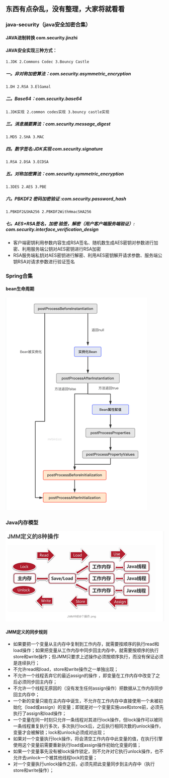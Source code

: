 ## 东西有点杂乱，没有整理，大家将就看看

### java-security（java安全加密合集）

#### JAVA进制转换 com.security.jinzhi


#### JAVA安全实现三种方式：

    1.JDK 2.Commons Codec 3.Bouncy Castle

##### 一。非对称加密算法：com.security.asymmetric_encryption

    1.DH 2.RSA 3.ElGamal

##### 二。Base64：com.security.base64

    1.JDK实现 2.common codes实现 3.bouncy castle实现

##### 三。消息摘要算法：com.security.message_digest

    1.MD5 2.SHA 3.MAC

##### 四。数字签名:JDK实现 com.security.signature

    1.RSA 2.DSA 3.ECDSA

##### 五。对称加密算法：com.security.symmetric_encryption

    1.3DES 2.AES 3.PBE

##### 六。PBKDF2 密码加密验证 :com.security.password_hash
    1.PBKDF2&SHA256 2.PBKDF2WithHmacSHA256

##### 七。AES+RSA签名，加密 验签，解密（用户客户端服务端验证）: com.security.interface_verification_design

- 客户端密钥利用参数内容生成RSA签名、随机数生成AES密钥对参数进行加密、利用服务端公钥对AES密钥进行RSA加密
- RSA服务端私钥对AES密钥进行解密、利用AES密钥解开请求参数、服务端公钥RSA对请求参数进行验证签名

### Spring合集
#### bean生命周期
![img.png](images/img.png)



### Java内存模型

![img_1.png](images/img_1.png)

#### JMM定义的同步规则
- 如果要把一个变量从主内存中复制到工作内存，就需要按顺序的执行read和load操作；如果把变量从工作内存中同步回主内存中，就需要按顺序的执行store和write操作；但JMM只要求上述操作必须按顺序执行，而没有保证必须是连续执行；
- 不允许read和load，store和write操作之一单独出现；
- 不允许一个线程丢弃它的最近assign的操作 ，即变量在工作内存中改变了之后必须同步回主内存；
- 不允许一个线程无原因的（没有发生任何assign操作）把数据从工作内存同步回主内存中；
- 一个新的变量只能在主内存中诞生，不允许在工作内存中直接使用一个未被初始化（load或assign）的变量；即就是对一个变量实施use和store前，必须先执行了assign和load操作；
- 一个变量在同一时刻只允许一条线程对其进行lock操作，但lock操作可以被同一条线程重复执行多次，多次执行lock后，之后执行相同次数的unlock操作，变量才会被解锁；lock和unlock必须成对出现；
- 如果对一个变量执行lock操作，将会清空工作内存中此变量的值，在执行引擎使用这个变量前需要重新执行load或assign操作初始化变量的值；
- 如果一个变量事先没有被lock操作锁定，则不允许对它执行unlock操作，也不允许去unlock一个被其他线程lock的变量；
- 对一个变量执行unlock操作之前，必须先把此变量同步到主内存中（执行store和write操作）；
